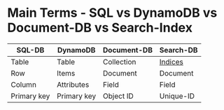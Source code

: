 # Main Terms - SQL vs DynamoDB vs Document-DB vs Search-Index

| SQL-DB              | DynamoDB    | Document-DB       | Search-DB                                                                             |
|---------------------|-------------|-------------------|---------------------------------------------------------------------------------------|
| Table               | Table       | Collection        | [Indices](https://www.elastic.co/guide/en/elasticsearch/guide/2.x/_add_an_index.html) |
| Row                 | Items       | Document          | Document                                                                              |
| Column              | Attributes  | Field             | Field                                                                                 |
| Primary key         | Primary key | Object ID         | Unique-ID                                                                             |
